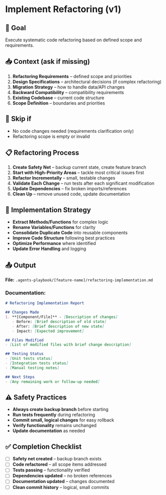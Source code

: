 # Implement Refactoring (v1)

## 🎯 Goal
Execute systematic code refactoring based on defined scope and requirements.

## 📥 Context (ask if missing)
1. **Refactoring Requirements** – defined scope and priorities
2. **Design Specifications** – architectural decisions (if complex refactoring)
3. **Migration Strategy** – how to handle data/API changes
4. **Backward Compatibility** – compatibility requirements
5. **Existing Codebase** – current code structure
6. **Scope Definition** – boundaries and priorities

## 🚦 Skip if
- No code changes needed (requirements clarification only)
- Refactoring scope is empty or invalid

## 📋 Refactoring Process
1. **Create Safety Net** – backup current state, create feature branch
2. **Start with High-Priority Areas** – tackle most critical issues first  
3. **Refactor Incrementally** – small, testable changes
4. **Validate Each Change** – run tests after each significant modification
5. **Update Dependencies** – fix broken imports/references
6. **Clean Up** – remove unused code, update documentation

## 🔧 Implementation Strategy
- **Extract Methods/Functions** for complex logic
- **Rename Variables/Functions** for clarity
- **Consolidate Duplicate Code** into reusable components
- **Improve Code Structure** following best practices
- **Optimize Performance** where identified
- **Update Error Handling** and logging

## 📤 Output
**File:** `.agents-playbook/[feature-name]/refactoring-implementation.md`

### Documentation:
```markdown
# Refactoring Implementation Report

## Changes Made
1. **[Component/File]** - [Description of changes]
   - Before: [Brief description of old state]
   - After: [Brief description of new state]
   - Impact: [Expected improvement]

## Files Modified
- [List of modified files with brief change description]

## Testing Status
- [Unit tests status]
- [Integration tests status]
- [Manual testing notes]

## Next Steps
- [Any remaining work or follow-up needed]
```

## ⚠️ Safety Practices
- **Always create backup branch** before starting
- **Run tests frequently** during refactoring
- **Commit small, logical changes** for easy rollback
- **Verify functionality** remains unchanged
- **Update documentation** as needed

## ✅ Completion Checklist
- [ ] **Safety net created** – backup branch exists
- [ ] **Code refactored** – all scope items addressed
- [ ] **Tests passing** – functionality verified
- [ ] **Dependencies updated** – no broken references
- [ ] **Documentation updated** – changes documented
- [ ] **Clean commit history** – logical, small commits
